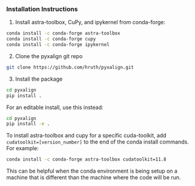 ### Installation Instructions
1. Install astra-toolbox, CuPy, and ipykernel from conda-forge:
```bash
conda install -c conda-forge astra-toolbox
conda install -c conda-forge cupy
conda install -c conda-forge ipykernel
```
2. Clone the pyxalign git repo
```bash
git clone https://github.com/hruth/pyxalign.git
```
3. Install the package
```bash
cd pyxalign
pip install .
```
For an editable install, use this instead:
```bash
cd pyxalign
pip install -e .
```

To install astra-toolbox and cupy for a specific cuda-toolkit, add `cudatoolkit=[version_number]` to the end of the conda install commands. For example:
```bash
conda install -c conda-forge astra-toolbox cudatoolkit=11.8
```
This can be helpful when the conda environment is being setup on a machine that is different than the machine where the code will be run.